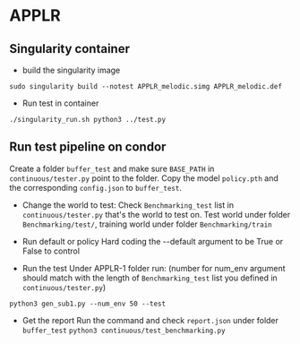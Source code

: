 # APPLR

## Singularity container
* build the singularity image

`sudo singularity build --notest APPLR_melodic.simg APPLR_melodic.def`

* Run test in container

`./singularity_run.sh python3 ../test.py`

## Run test pipeline on condor
Create a folder `buffer_test` and make sure `BASE_PATH` in `continuous/tester.py` point to the folder. Copy the model `policy.pth` and the corresponding `config.json` to `buffer_test`.

* Change the world to test:
Check `Benchmarking_test` list in `continuous/tester.py` that's the world to test on. Test world under folder `Benchmarking/test/`, training world under folder `Benchmarking/train`

* Run default or policy
Hard coding the --default argument to be True or False to control

* Run the test
Under APPLR-1 folder run: (number for num_env argument should match with the length of `Benchmarking_test` list you defined in `continuous/tester.py`)

`python3 gen_sub1.py --num_env 50 --test`

* Get the report
Run the command and check `report.json` under folder `buffer_test`
`python3 continuous/test_benchmarking.py`



